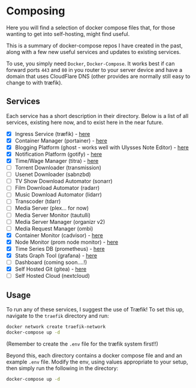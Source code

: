 # Composing

Here you will find a selection of docker compose files that, for those wanting to get into self-hosting, might find useful.

This is a summary of docker-compose repos I have created in the past, along with a few new useful services and updates to existing services.

To use, you simply need `Docker`, `Docker-Compose`. It works best if can forward ports `443` and `80` in you router to your server device and have a domain that uses CloudFlare DNS (other provides are normally still easy to change to with træfik).

## Services

Each service has a short description in their directory. Below is a list of all services, existing here now, and to exist here in the near future.

- [X] Ingress Service (træfik) - [here](traefik/)
- [X] Container Manager (portainer) - [here](portainer/)
- [X] Blogging Platform (ghost - works well with Ulysses Note Editor) - [here](ghost/)
- [X] Notification Platform (gotify) - [here](gotify/)
- [X] Time/Wage Manager (titra) - [here](titra/)
- [ ] Torrent Downloader (transmission)
- [ ] Usenet Downloader (sabnzbd)
- [ ] TV Show Download Automator (sonarr)
- [ ] Film Download Automator (radarr)
- [ ] Music Download Automator (lidarr)
- [ ] Transcoder (tdarr)
- [ ] Media Server (plex... for now)
- [ ] Media Server Monitor (tautulli)
- [ ] Media Server Manager (organizr v2)
- [ ] Media Request Manager (ombi)
- [X] Container Monitor (cadvisor) - [here](monitoring/)
- [X] Node Monitor (prom node monitor) - [here](monitoring/)
- [X] Time Series DB (prometheus) - [here](monitoring/)
- [X] Stats Graph Tool (grafana) - [here](monitoring/)
- [ ] Dashboard (coming soon....!)
- [X] Self Hosted Git (gitea) - [here](gitea/)
- [ ] Self Hosted Cloud (nextcloud)

## Usage

To run any of these services, I suggest the use of Træfik! To set this up, navigate to the `traefik` directory and run:

```bash
docker network create traefik-network
docker-compose up -d
```

(Remember to create the `.env` file for the træfik system first!!)

Beyond this, each directory contains a docker compose file and and an example `.env` file. Modify the env, using values appropriate to your setup, then simply run the following in the directory:

```bash
docker-compose up -d
```